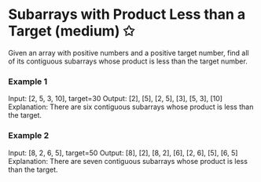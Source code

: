 # Subarrays with Product Less than a Target (medium) ✩

Given an array with positive numbers and a positive target number, 
find all of its contiguous subarrays whose product is less than the target number.

### Example 1
Input: [2, 5, 3, 10], target=30 
Output: [2], [5], [2, 5], [3], [5, 3], [10]
Explanation: There are six contiguous subarrays whose product is less than the target.


### Example 2
Input: [8, 2, 6, 5], target=50 
Output: [8], [2], [8, 2], [6], [2, 6], [5], [6, 5] 
Explanation: There are seven contiguous subarrays whose product is less than the target.

